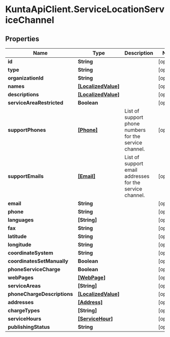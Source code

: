 # KuntaApiClient.ServiceLocationServiceChannel

## Properties
Name | Type | Description | Notes
------------ | ------------- | ------------- | -------------
**id** | **String** |  | [optional] 
**type** | **String** |  | [optional] 
**organizationId** | **String** |  | [optional] 
**names** | [**[LocalizedValue]**](LocalizedValue.md) |  | [optional] 
**descriptions** | [**[LocalizedValue]**](LocalizedValue.md) |  | [optional] 
**serviceAreaRestricted** | **Boolean** |  | [optional] 
**supportPhones** | [**[Phone]**](Phone.md) | List of support phone numbers for the service channel. | [optional] 
**supportEmails** | [**[Email]**](Email.md) | List of support email addresses for the service channel. | [optional] 
**email** | **String** |  | [optional] 
**phone** | **String** |  | [optional] 
**languages** | **[String]** |  | [optional] 
**fax** | **String** |  | [optional] 
**latitude** | **String** |  | [optional] 
**longitude** | **String** |  | [optional] 
**coordinateSystem** | **String** |  | [optional] 
**coordinatesSetManually** | **Boolean** |  | [optional] 
**phoneServiceCharge** | **Boolean** |  | [optional] 
**webPages** | [**[WebPage]**](WebPage.md) |  | [optional] 
**serviceAreas** | **[String]** |  | [optional] 
**phoneChargeDescriptions** | [**[LocalizedValue]**](LocalizedValue.md) |  | [optional] 
**addresses** | [**[Address]**](Address.md) |  | [optional] 
**chargeTypes** | **[String]** |  | [optional] 
**serviceHours** | [**[ServiceHour]**](ServiceHour.md) |  | [optional] 
**publishingStatus** | **String** |  | [optional] 


